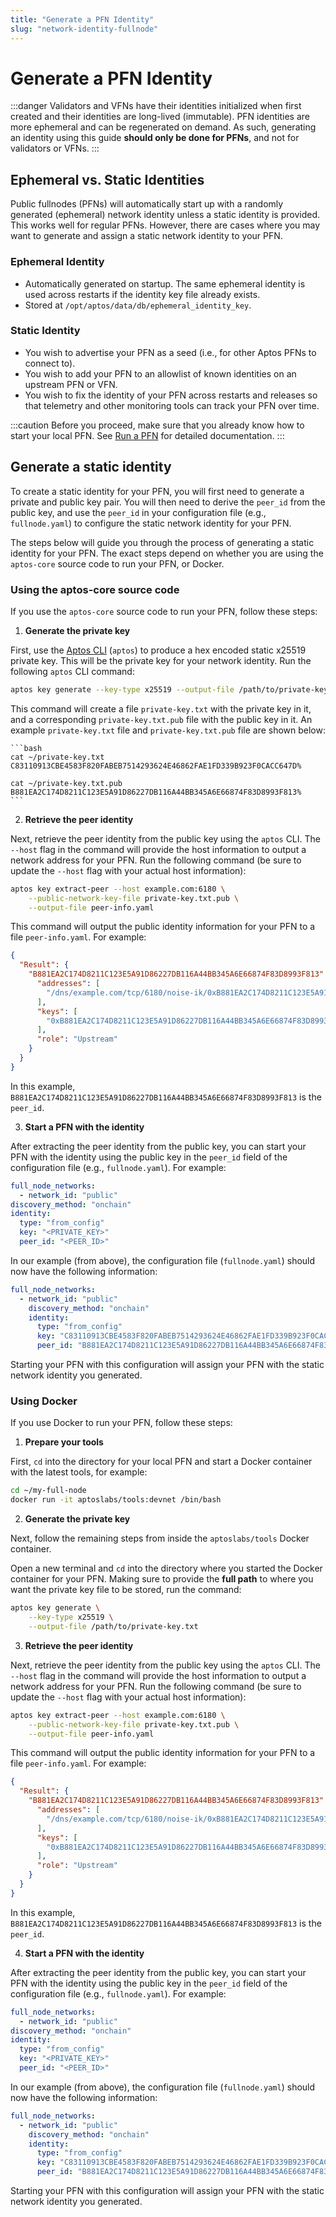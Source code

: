 ```yaml
---
title: "Generate a PFN Identity"
slug: "network-identity-fullnode"
---
```


# Generate a PFN Identity

:::danger
Validators and VFNs have their identities initialized when first created and their identities are long-lived (immutable).
PFN identities are more ephemeral and can be regenerated on demand. As such, generating an identity using this
guide **should only be done for PFNs**, and not for validators or VFNs.
:::

## Ephemeral vs. Static Identities
Public fullnodes (PFNs) will automatically start up with a randomly generated (ephemeral) network identity unless a static identity is provided. This works well for
regular PFNs. However, there are cases where you may want to generate and assign a static network identity to your PFN.

### Ephemeral Identity

- Automatically generated on startup. The same ephemeral identity is used across restarts if the identity key file already exists.
- Stored at `/opt/aptos/data/db/ephemeral_identity_key`.

### Static Identity

- You wish to advertise your PFN as a seed (i.e., for other Aptos PFNs to connect to).
- You wish to add your PFN to an allowlist of known identities on an upstream PFN or VFN.
- You wish to fix the identity of your PFN across restarts and releases so that telemetry and other monitoring tools can track your PFN over time.

:::caution
Before you proceed, make sure that you already know how to start your local PFN. See [Run a PFN](./index.md) for detailed documentation.
:::

## Generate a static identity

To create a static identity for your PFN, you will first need to generate a private and public key pair. You will then
need to derive the `peer_id` from the public key, and use the `peer_id` in your configuration file
(e.g., `fullnode.yaml`) to configure the static network identity for your PFN.

The steps below will guide you through the process of generating a static identity for your PFN. The exact steps depend
on whether you are using the `aptos-core` source code to run your PFN, or Docker.

### Using the aptos-core source code

If you use the `aptos-core` source code to run your PFN, follow these steps:

1. **Generate the private key**

First, use the [Aptos CLI](../../tools/aptos-cli/use-cli/index.md) (`aptos`) to produce a hex encoded static
x25519 private key. This will be the private key for your network identity. Run the following `aptos` CLI command:

```bash
aptos key generate --key-type x25519 --output-file /path/to/private-key.txt
```

This command will create a file `private-key.txt` with the private key in it, and a corresponding
`private-key.txt.pub` file with the public key in it. An example `private-key.txt` file and
`private-key.txt.pub` file are shown below:

    ```bash
    cat ~/private-key.txt
    C83110913CBE4583F820FABEB7514293624E46862FAE1FD339B923F0CACC647D%

    cat ~/private-key.txt.pub
    B881EA2C174D8211C123E5A91D86227DB116A44BB345A6E66874F83D8993F813%
    ```

2. **Retrieve the peer identity**

Next, retrieve the peer identity from the public key using the `aptos` CLI. The `--host` flag in
the command will provide the host information to output a network address for your PFN. Run the following command
(be sure to update the `--host` flag with your actual host information):

```bash
aptos key extract-peer --host example.com:6180 \
    --public-network-key-file private-key.txt.pub \
    --output-file peer-info.yaml
```

This command will output the public identity information for your PFN to a file `peer-info.yaml`. For example:

```json
{
  "Result": {
    "B881EA2C174D8211C123E5A91D86227DB116A44BB345A6E66874F83D8993F813": {
      "addresses": [
        "/dns/example.com/tcp/6180/noise-ik/0xB881EA2C174D8211C123E5A91D86227DB116A44BB345A6E66874F83D8993F813/handshake/0"
      ],
      "keys": [
        "0xB881EA2C174D8211C123E5A91D86227DB116A44BB345A6E66874F83D8993F813"
      ],
      "role": "Upstream"
    }
  }
}
```

In this example, `B881EA2C174D8211C123E5A91D86227DB116A44BB345A6E66874F83D8993F813` is the `peer_id`.

3. **Start a PFN with the identity**

After extracting the peer identity from the public key, you can start your PFN with the identity using the
public key in the `peer_id` field of the configuration file (e.g., `fullnode.yaml`). For example:

```yaml
full_node_networks:
  - network_id: "public"
discovery_method: "onchain"
identity:
  type: "from_config"
  key: "<PRIVATE_KEY>"
  peer_id: "<PEER_ID>"
```

In our example (from above), the configuration file (`fullnode.yaml`) should now have the following information:

```yaml
full_node_networks:
  - network_id: "public"
    discovery_method: "onchain"
    identity:
      type: "from_config"
      key: "C83110913CBE4583F820FABEB7514293624E46862FAE1FD339B923F0CACC647D"
      peer_id: "B881EA2C174D8211C123E5A91D86227DB116A44BB345A6E66874F83D8993F813"
```

Starting your PFN with this configuration will assign your PFN with the static network identity you generated.

### Using Docker

If you use Docker to run your PFN, follow these steps:

1. **Prepare your tools**

First, `cd` into the directory for your local PFN and start a Docker container with the latest tools, for example:

```bash
cd ~/my-full-node
docker run -it aptoslabs/tools:devnet /bin/bash
```

2. **Generate the private key**

Next, follow the remaining steps from inside the `aptoslabs/tools` Docker container.

Open a new terminal and `cd` into the directory where you started the Docker container for your PFN. Making
sure to provide the **full path** to where you want the private key file to be stored, run the command:

```bash
aptos key generate \
    --key-type x25519 \
    --output-file /path/to/private-key.txt
```

3. **Retrieve the peer identity**

Next, retrieve the peer identity from the public key using the `aptos` CLI. The `--host` flag in
the command will provide the host information to output a network address for your PFN. Run the following command
(be sure to update the `--host` flag with your actual host information):

```bash
aptos key extract-peer --host example.com:6180 \
    --public-network-key-file private-key.txt.pub \
    --output-file peer-info.yaml
```

This command will output the public identity information for your PFN to a file `peer-info.yaml`. For example:

```json
{
  "Result": {
    "B881EA2C174D8211C123E5A91D86227DB116A44BB345A6E66874F83D8993F813": {
      "addresses": [
        "/dns/example.com/tcp/6180/noise-ik/0xB881EA2C174D8211C123E5A91D86227DB116A44BB345A6E66874F83D8993F813/handshake/0"
      ],
      "keys": [
        "0xB881EA2C174D8211C123E5A91D86227DB116A44BB345A6E66874F83D8993F813"
      ],
      "role": "Upstream"
    }
  }
}
```

In this example, `B881EA2C174D8211C123E5A91D86227DB116A44BB345A6E66874F83D8993F813` is the `peer_id`.

4. **Start a PFN with the identity**

After extracting the peer identity from the public key, you can start your PFN with the identity using the
public key in the `peer_id` field of the configuration file (e.g., `fullnode.yaml`). For example:

```yaml
full_node_networks:
  - network_id: "public"
discovery_method: "onchain"
identity:
  type: "from_config"
  key: "<PRIVATE_KEY>"
  peer_id: "<PEER_ID>"
```

In our example (from above), the configuration file (`fullnode.yaml`) should now have the following information:

```yaml
full_node_networks:
  - network_id: "public"
    discovery_method: "onchain"
    identity:
      type: "from_config"
      key: "C83110913CBE4583F820FABEB7514293624E46862FAE1FD339B923F0CACC647D"
      peer_id: "B881EA2C174D8211C123E5A91D86227DB116A44BB345A6E66874F83D8993F813"
```

Starting your PFN with this configuration will assign your PFN with the static network identity you generated.
